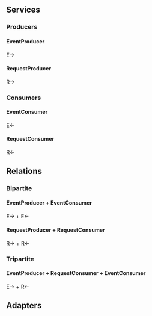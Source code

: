 ## Services

### Producers

#### EventProducer

E->

#### RequestProducer

R->

### Consumers

#### EventConsumer

E<-

#### RequestConsumer

R<-

## Relations

### Bipartite

#### EventProducer + EventConsumer

E-> + E<-

#### RequestProducer + RequestConsumer

R-> + R<-

### Tripartite

#### EventProducer + RequestConsumer + EventConsumer

E-> + R<-

## Adapters


